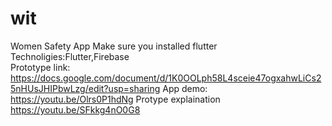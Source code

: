 # wit
Women Safety App
Make sure you installed flutter 
Technoligies:Flutter,Firebase<br>
Prototype link:
https://docs.google.com/document/d/1K0OOLph58L4sceie47ogxahwLiCs25nHUsJHIPbwLzg/edit?usp=sharing
App demo:
https://youtu.be/Olrs0P1hdNg
Protype explaination
https://youtu.be/SFkkg4nO0G8
